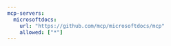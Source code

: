 ```yaml
---
mcp-servers:
  microsoftdocs:
    url: "https://github.com/mcp/microsoftdocs/mcp"
    allowed: ["*"]
---
```

